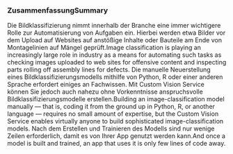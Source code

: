 ### <a name="summary"></a><span data-ttu-id="274f9-101">Zusammenfassung</span><span class="sxs-lookup"><span data-stu-id="274f9-101">Summary</span></span>

<span data-ttu-id="274f9-102">Die Bildklassifizierung nimmt innerhalb der Branche eine immer wichtigere Rolle zur Automatisierung von Aufgaben ein. Hierbei werden etwa Bilder vor dem Upload auf Websites auf anstößige Inhalte oder Bauteile am Ende von Montagelinien auf Mängel geprüft.</span><span class="sxs-lookup"><span data-stu-id="274f9-102">Image classification is playing an increasingly large role in industry as a means for automating such tasks as checking images uploaded to web sites for offensive content and inspecting parts rolling off assembly lines for defects.</span></span> <span data-ttu-id="274f9-103">Die manuelle Neuerstellung eines Bildklassifizierungsmodells mithilfe von Python, R oder einer anderen Sprache erfordert einiges an Fachwissen. Mit Custom Vision Service können Sie jedoch auch nahezu ohne Vorkenntnisse anspruchsvolle Bildklassifizierungsmodelle erstellen.</span><span class="sxs-lookup"><span data-stu-id="274f9-103">Building an image-classification model manually — that is, coding it from the ground up in Python, R, or another language — requires no small amount of expertise, but the Custom Vision Service enables virtually anyone to build sophisticated image-classification models.</span></span> <span data-ttu-id="274f9-104">Nach dem Erstellen und Trainieren des Modells sind nur wenige Zeilen erforderlich, damit es von Ihrer App genutzt werden kann.</span><span class="sxs-lookup"><span data-stu-id="274f9-104">And once a model is built and trained, an app that uses it is only few lines of code away.</span></span>